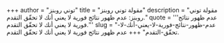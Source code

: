 +++
author = "توني روبنز"
title = "مقولة توني روبنز"
description = "مقولة توني روبنز: عدم ظهور نتائج فورية لا يعني أنك لا تحقّق التقدم."
quote = '''عدم ظهور نتائج فورية لا يعني أنك لا تحقّق التقدم.''' 
slug = "عدم-ظهور-نتائج-فورية-لا-يعني-أنك-لا-تحقّق-التقدم"
+++
عدم ظهور نتائج فورية لا يعني أنك لا تحقّق التقدم.
